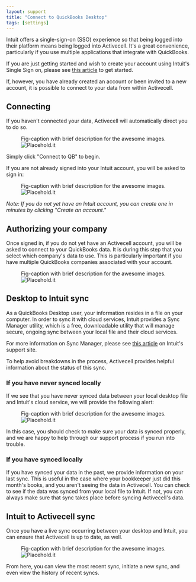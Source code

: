 ```yaml
---
layout: support
title: "Connect to QuickBooks Desktop"
tags: [settings]
---
```


Intuit offers a single-sign-on (SSO) experience so that being logged into their platform means being logged into Activecell. It's a great convenience, particularly if you use multiple applications that integrate with QuickBooks.

If you are just getting started and wish to create your account using Intuit's Single Sign on, please see [this article]() to get started.

If, however, you have already created an account or been invited to a new account, it is possible to connect to your data from within Activecell.

## Connecting

If you haven't connected your data, Activecell will automatically direct you to do so.

<figure>
  <figcaption>Fig-caption with brief description for the awesome images.</figcaption>
  <img src=" http://placehold.it/800x600" alt="Placehold.it" class="img-responsive">
</figure>

Simply click "Connect to QB" to begin.

If you are not already signed into your Intuit account, you will be asked to sign in:

<figure>
  <figcaption>Fig-caption with brief description for the awesome images.</figcaption>
  <img src=" http://placehold.it/800x600" alt="Placehold.it" class="img-responsive">
</figure>

_Note: If you do not yet have an Intuit account, you can create one in minutes by clicking "Create an account."_

## Authorizing your company

Once signed in, if you do not yet have an Activecell account, you will be asked to connect to your QuickBooks data. It is during this step that you select which company's data to use. This is particularly important if you have multiple QuickBooks companies associated with your account.

<figure>
  <figcaption>Fig-caption with brief description for the awesome images.</figcaption>
  <img src=" http://placehold.it/800x600" alt="Placehold.it" class="img-responsive">
</figure>

## Desktop to Intuit sync

As a QuickBooks Desktop user, your information resides in a file on your computer. In order to sync it with cloud services, Intuit provides a Sync Manager utility, which is a free, downloadable utility that will manage secure, ongoing sync between your local file and their cloud services.

For more information on Sync Manager, please see [this article]() on Intuit's support site.

To help avoid breakdowns in the process, Activecell provides helpful information about the status of this sync.

### If you have never synced locally

If we see that you have never synced data between your local desktop file and Intuit's cloud service, we will provide the following alert:

<figure>
  <figcaption>Fig-caption with brief description for the awesome images.</figcaption>
  <img src=" http://placehold.it/800x600" alt="Placehold.it" class="img-responsive">
</figure>

In this case, you should check to make sure your data is synced properly, and we are happy to help through our support process if you run into trouble.

### If you have synced locally

If you have synced your data in the past, we provide information on your last sync. This is useful in the case where your bookkeeper just did this month's books, and you aren't seeing the data in Activecell. You can check to see if the data was synced from your local file to Intuit. If not, you can always make sure that sync takes place before syncing Activecell's data.

## Intuit to Activecell sync

Once you have a live sync occurring between your desktop and Intuit, you can ensure that Activecell is up to date, as well.

<figure>
  <figcaption>Fig-caption with brief description for the awesome images.</figcaption>
  <img src=" http://placehold.it/800x600" alt="Placehold.it" class="img-responsive">
</figure>

From here, you can view the most recent sync, initiate a new sync, and even view the history of recent syncs.